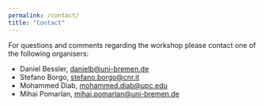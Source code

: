 ```yaml
---
permalink: /contact/
title: "Contact"
---
```


For questions and comments regarding the workshop please contact one of the following organisers:

- Daniel Bessler, [danielb@uni-bremen.de](mailto:danielb@uni-bremen.de)
- Stefano Borgo, [stefano.borgo@cnr.it](mailto:stefano.borgo@cnr.it)
- Mohammed Diab, [mohammed.diab@upc.edu](mailto:mohammed.diab@upc.edu)
- Mihai Pomarlan, [mihai.pomarlan@uni-bremen.de](mailto:mihai.pomarlan@uni-bremen.de)

